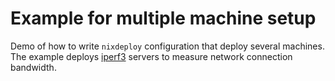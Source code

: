 # Example for multiple machine setup

Demo of how to write `nixdeploy` configuration that deploy several machines. The example deploys
[iperf3](https://en.wikipedia.org/wiki/Iperf) servers to measure network connection bandwidth.

